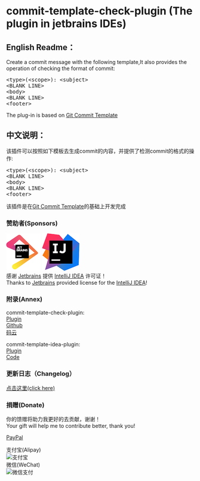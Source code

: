 # commit-template-check-plugin (The plugin in jetbrains IDEs)

<h2>English Readme：</h2>
<p>Create a commit message with the following template,It also provides the operation of checking the format of commit:</p>

<pre>
&lt;type&gt;(&lt;scope&gt;): &lt;subject&gt;
&lt;BLANK LINE&gt;
&lt;body&gt;
&lt;BLANK LINE&gt;
&lt;footer&gt;
</pre>

<p>The plug-in is based on <a href="https://plugins.jetbrains.com/plugin/9861-git-commit-template">Git Commit Template</a></p>

<h2>中文说明：</h2>
<p>该插件可以按照如下模板去生成commit的内容，并提供了检测commit的格式的操作:</p>

<pre>
&lt;type&gt;(&lt;scope&gt;): &lt;subject&gt;
&lt;BLANK LINE&gt;
&lt;body&gt;
&lt;BLANK LINE&gt;
&lt;footer&gt;
</pre>

<p>该插件是在<a href="https://plugins.jetbrains.com/plugin/9861-git-commit-template">Git Commit Template</a>的基础上开发完成</p>

### 赞助者(Sponsors)
![IntelliJ IDEA](pic/jetbrains-100.png) ![IntelliJ IDEA](pic/intellij-idea-100.png)  
感谢 [Jetbrains](https://www.jetbrains.com/?from=commit-template-check-plugin) 提供 [IntelliJ IDEA](https://www.jetbrains.com/idea/) 许可证！  
Thanks to [Jetbrains](https://www.jetbrains.com/?from=commit-template-check-plugin) provided license for the [IntelliJ IDEA](https://www.jetbrains.com/?from=commit-template-check-plugin)!

### 附录(Annex)
commit-template-check-plugin:  
[Plugin](https://plugins.jetbrains.com/plugin/14822-git-commit-template-check/)  
[Github](https://github.com/godfather1103/commit-template-check-plugin)  
[码云](https://gitee.com/godfather1103/commit-template-check-plugin)  

commit-template-idea-plugin:  
[Plugin](https://plugins.jetbrains.com/plugin/9861-git-commit-template)  
[Code](https://github.com/MobileTribe/commit-template-idea-plugin)  

### 更新日志（Changelog）
[点击这里(click here)](chengelog.md)

### 捐赠(Donate)  
你的馈赠将助力我更好的去贡献，谢谢！  
Your gift will help me to contribute better, thank you!  

[PayPal](https://paypal.me/godfather1103?locale.x=zh_XC)  

支付宝(Alipay)  
<img src="https://ae04.alicdn.com/kf/U4f9b6b08999a4e2f9ccd2ca74cd75c1bP.jpg" alt="支付宝" width="200" height="300" align="bottom" />   
微信(WeChat)  
<img src="https://s.pc.qq.com/tousu/img/20200815/9185636_1597474776.jpg" alt="微信支付" width="300" height="320" align="bottom" />
